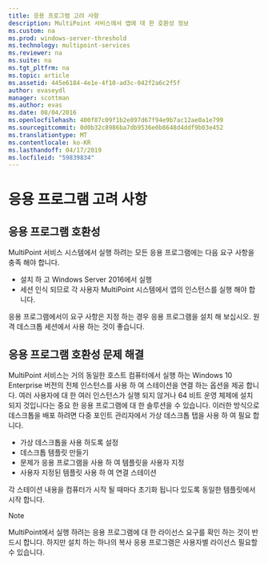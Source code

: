 ```yaml
---
title: 응용 프로그램 고려 사항
description: MultiPoint 서비스에서 앱에 대 한 호환성 정보
ms.custom: na
ms.prod: windows-server-threshold
ms.technology: multipoint-services
ms.reviewer: na
ms.suite: na
ms.tgt_pltfrm: na
ms.topic: article
ms.assetid: 445e6184-4e1e-4f10-ad3c-042f2a6c2f5f
author: evaseydl
manager: scottman
ms.author: evas
ms.date: 08/04/2016
ms.openlocfilehash: 400f87c09f1b2e897d67f94e9b7ac12ae0a1e799
ms.sourcegitcommit: 0d0b32c8986ba7db9536e0b8648d4ddf9b03e452
ms.translationtype: MT
ms.contentlocale: ko-KR
ms.lasthandoff: 04/17/2019
ms.locfileid: "59839834"
---
```

# <a name="application-considerations"></a>응용 프로그램 고려 사항
  
## <a name="application-compatibility"></a>응용 프로그램 호환성

MultiPoint 서비스 시스템에서 실행 하려는 모든 응용 프로그램에는 다음 요구 사항을 충족 해야 합니다.
  
- 설치 하 고 Windows Server 2016에서 실행 
- 세션 인식 되므로 각 사용자 MultiPoint 시스템에서 앱의 인스턴스를 실행 해야 합니다.
  
응용 프로그램에서이 요구 사항은 지정 하는 경우 응용 프로그램을 설치 해 보십시오. 원격 데스크톱 세션에서 사용 하는 것이 좋습니다. 

## <a name="addressing-application-compatibility-problems"></a>응용 프로그램 호환성 문제 해결  
MultiPoint 서비스는 거의 동일한 호스트 컴퓨터에서 실행 하는 Windows 10 Enterprise 버전의 전체 인스턴스를 사용 하 여 스테이션을 연결 하는 옵션을 제공 합니다. 여러 사용자에 대 한 여러 인스턴스가 실행 되지 않거나 64 비트 운영 체제에 설치 되지 것입니다는 중요 한 응용 프로그램에 대 한 솔루션을 수 있습니다. 이러한 방식으로 데스크톱을 배포 하려면 다중 포인트 관리자에서 가상 데스크톱 탭을 사용 하 여 필요 합니다.  
  
-   가상 데스크톱을 사용 하도록 설정  
-   데스크톱 템플릿 만들기  
-   문제가 응용 프로그램을 사용 하 여 템플릿을 사용자 지정  
-   사용자 지정된 템플릿 사용 하 여 연결 스테이션  

각 스테이션 내용을 컴퓨터가 시작 될 때마다 초기화 됩니다 있도록 동일한 템플릿에서 시작 합니다.  
  
>[!NOTE] 
>MultiPoint에서 실행 하려는 응용 프로그램에 대 한 라이선스 요구를 확인 하는 것이 반드시 합니다. 하지만 설치 하는 하나의 복사 응용 프로그램은 사용자별 라이선스 필요할 수 있습니다.  
  

